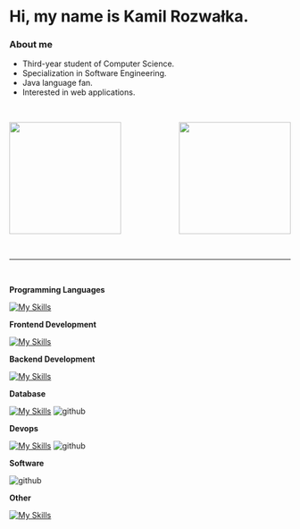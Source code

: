 <h1>Hi, my name is Kamil Rozwałka.</h1> 

<h3>About me</h3>  

- Third-year student of Computer Science. 
- Specialization in Software Engineering. 
- Java language fan.          
- Interested in web applications.

<br>

<p>
  <a href="https://github.com/Septi9/Septi9">
    <img align="center" height=200px src="https://github-readme-stats.vercel.app/api/top-langs/?username=Septi9&layout=compact&theme=merko">
    <img align="right" height=200px src="https://github-readme-stats.vercel.app/api?username=Septi9&show_icons=true&theme=merko">
   </a>
</p>

<br>

---


<br>

    

**Programming Languages**

[![My Skills](https://skills.thijs.gg/icons?i=java,ts)](https://skills.thijs.gg)

**Frontend Development**

[![My Skills](https://skills.thijs.gg/icons?i=angular,css,sass,html)](https://skills.thijs.gg)

**Backend Development**

[![My Skills](https://skills.thijs.gg/icons?i=spring)](https://skills.thijs.gg)

**Database**

[![My Skills](https://skills.thijs.gg/icons?i=mysql)](https://skills.thijs.gg)
![github](https://img.shields.io/badge/MariaDB-003545?style=for-the-badge&logo=mariadb&logoColor=white)

**Devops**

[![My Skills](https://skills.thijs.gg/icons?i=docker)](https://skills.thijs.gg)
![github](https://img.shields.io/badge/travisCI-B22222?style=for-the-badge&logo=travis&logoColor=white)

**Software** 

![github](https://img.shields.io/badge/Postman-fd6c35?style=for-the-badge&logo=postman&logoColor=white)


**Other**

[![My Skills](https://skills.thijs.gg/icons?i=git)](https://skills.thijs.gg)
